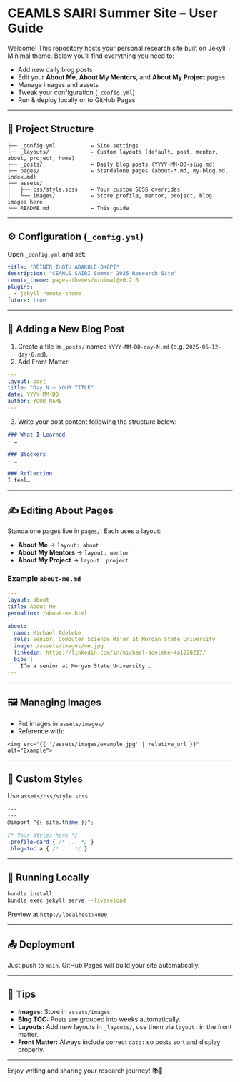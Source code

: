 # CEAMLS SAIRI Summer Site – User Guide

Welcome! This repository hosts your personal research site built on Jekyll + Minimal theme. Below you’ll find everything you need to:

* Add new daily blog posts
* Edit your **About Me**, **About My Mentors**, and **About My Project** pages
* Manage images and assets
* Tweak your configuration (`_config.yml`)
* Run & deploy locally or to GitHub Pages

---

## 📂 Project Structure

```
├── _config.yml           ← Site settings
├── _layouts/             ← Custom layouts (default, post, mentor, about, project, home)
├── _posts/               ← Daily blog posts (YYYY-MM-DD-slug.md)
├── pages/                ← Standalone pages (about-*.md, my-blog.md, index.md)
├── assets/
│   ├── css/style.scss    ← Your custom SCSS overrides
│   └── images/           ← Store profile, mentor, project, blog images here
└── README.md             ← This guide
```

---

## ⚙️ Configuration (`_config.yml`)

Open `_config.yml` and set:

```yaml
title: "REINER IHOTU ADAKOLE-OKOPI"  
description: "CEAMLS SAIRI Summer 2025 Research Site"  
remote_theme: pages-themes/minimal@v0.2.0  
plugins:
  - jekyll-remote-theme
future: true            
```

---

## 📝 Adding a New Blog Post

1. Create a file in `_posts/` named `YYYY-MM-DD-day-N.md` (e.g. `2025-06-12-day-6.md`).
2. Add Front Matter:

```yaml
---
layout: post
title: "Day N – YOUR TITLE"
date: YYYY-MM-DD
author: YOUR NAME
---
```

3. Write your post content following the structure below:

```markdown
### What I Learned
- …

### Blockers
- …

### Reflection
I feel…
```

---

## ✍️ Editing About Pages

Standalone pages live in `pages/`. Each uses a layout:

* **About Me** → `layout: about`
* **About My Mentors** → `layout: mentor`
* **About My Project** → `layout: project`

### Example `about-me.md`

```yaml
---
layout: about
title: About Me
permalink: /about-me.html

about:
  name: Michael Adeleke
  role: Senior, Computer Science Major at Morgan State University
  image: /assets/images/me.jpg
  linkedin: https://linkedin.com/in/michael-adeleke-4a1228217/
  bio: |
    I’m a senior at Morgan State University …
---
```

---

## 🖼️ Managing Images

* Put images in `assets/images/`
* Reference with:

```liquid
<img src="{{ '/assets/images/example.jpg' | relative_url }}" alt="Example">
```

---

## 💅 Custom Styles

Use `assets/css/style.scss`:

```scss
---
---
@import "{{ site.theme }}";

/* Your styles here */
.profile-card { /* ... */ }
.blog-toc a { /* ... */ }
```

---

## 🚀 Running Locally

```bash
bundle install
bundle exec jekyll serve --livereload
```

Preview at `http://localhost:4000`

---

## 📤 Deployment

Just push to `main`. GitHub Pages will build your site automatically.

---

## 🔎 Tips

* **Images:** Store in `assets/images`.
* **Blog TOC:** Posts are grouped into weeks automatically.
* **Layouts:** Add new layouts in `_layouts/`, use them via `layout:` in the front matter.
* **Front Matter:** Always include correct `date:` so posts sort and display properly.

---

Enjoy writing and sharing your research journey! 📚💼
